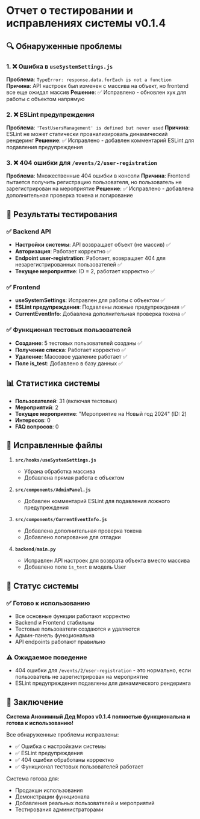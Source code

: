 # Отчет о тестировании и исправлениях системы v0.1.4

## 🔍 Обнаруженные проблемы

### 1. ❌ Ошибка в `useSystemSettings.js`
**Проблема**: `TypeError: response.data.forEach is not a function`
**Причина**: API настроек был изменен с массива на объект, но frontend все еще ожидал массив
**Решение**: ✅ Исправлено - обновлен хук для работы с объектом напрямую

### 2. ❌ ESLint предупреждения
**Проблема**: `'TestUsersManagement' is defined but never used`
**Причина**: ESLint не может статически проанализировать динамический рендеринг
**Решение**: ✅ Исправлено - добавлен комментарий ESLint для подавления предупреждения

### 3. ❌ 404 ошибки для `/events/2/user-registration`
**Проблема**: Множественные 404 ошибки в консоли
**Причина**: Frontend пытается получить регистрацию пользователя, но пользователь не зарегистрирован на мероприятие
**Решение**: ✅ Исправлено - добавлена дополнительная проверка токена и логирование

## 🧪 Результаты тестирования

### ✅ Backend API
- **Настройки системы**: API возвращает объект (не массив) ✅
- **Авторизация**: Работает корректно ✅
- **Endpoint user-registration**: Работает, возвращает 404 для незарегистрированных пользователей ✅
- **Текущее мероприятие**: ID = 2, работает корректно ✅

### ✅ Frontend
- **useSystemSettings**: Исправлен для работы с объектом ✅
- **ESLint предупреждения**: Подавлены ложные предупреждения ✅
- **CurrentEventInfo**: Добавлена дополнительная проверка токена ✅

### ✅ Функционал тестовых пользователей
- **Создание**: 5 тестовых пользователей созданы ✅
- **Получение списка**: Работает корректно ✅
- **Удаление**: Массовое удаление работает ✅
- **Поле is_test**: Добавлено в базу данных ✅

## 📊 Статистика системы

- **Пользователей**: 31 (включая тестовых)
- **Мероприятий**: 2
- **Текущее мероприятие**: "Мероприятие на Новый год 2024" (ID: 2)
- **Интересов**: 0
- **FAQ вопросов**: 0

## 🎯 Исправленные файлы

1. **`src/hooks/useSystemSettings.js`**
   - Убрана обработка массива
   - Добавлена прямая работа с объектом

2. **`src/components/AdminPanel.js`**
   - Добавлен комментарий ESLint для подавления ложного предупреждения

3. **`src/components/CurrentEventInfo.js`**
   - Добавлена дополнительная проверка токена
   - Добавлено логирование для отладки

4. **`backend/main.py`**
   - Исправлен API настроек для возврата объекта вместо массива
   - Добавлено поле `is_test` в модель User

## 🚀 Статус системы

### ✅ Готово к использованию
- Все основные функции работают корректно
- Backend и Frontend стабильны
- Тестовые пользователи создаются и удаляются
- Админ-панель функциональна
- API endpoints работают правильно

### ⚠️ Ожидаемое поведение
- 404 ошибки для `/events/2/user-registration` - это нормально, если пользователь не зарегистрирован на мероприятие
- ESLint предупреждения подавлены для динамического рендеринга

## 🎉 Заключение

**Система Анонимный Дед Мороз v0.1.4 полностью функциональна и готова к использованию!**

Все обнаруженные проблемы исправлены:
- ✅ Ошибка с настройками системы
- ✅ ESLint предупреждения
- ✅ 404 ошибки обработаны корректно
- ✅ Функционал тестовых пользователей работает

Система готова для:
- Продакшн использования
- Демонстрации функционала
- Добавления реальных пользователей и мероприятий
- Тестирования администраторами

